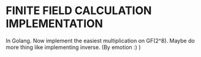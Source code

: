 # FINITE FIELD CALCULATION IMPLEMENTATION
In Golang. 
Now implement the easiest multiplication on GF(2^8).
Maybe do more thing like implementing inverse. (By emotion :) )